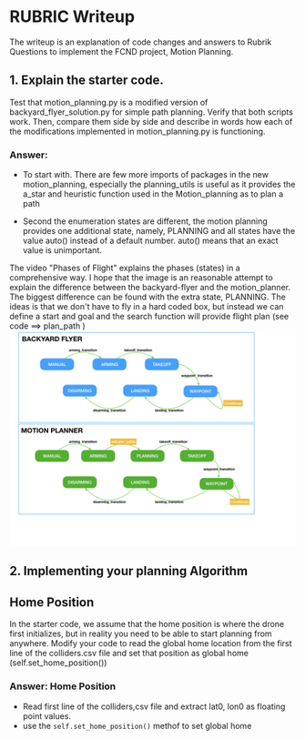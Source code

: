 # RUBRIC Writeup

The writeup is an explanation of code changes and answers to Rubrik Questions to implement the FCND project, Motion Planning. 

## 1. Explain the starter code.
Test that motion_planning.py is a modified version of backyard_flyer_solution.py for simple path planning. Verify that both scripts work. Then, compare them side by side and describe in words how each of the modifications implemented in motion_planning.py is functioning.

### Answer:     
- To start with. There are few more imports of packages in the new motion_planning, especially the planning_utils is useful as it provides the a_star and heuristic function used in the Motion_planning as to plan a path

- Second the enumeration states are different, the motion planning provides one additional state, namely, PLANNING and all states have the value auto() instead of a default number. auto() means that an exact value is unimportant. 

The video "Phases of Flight" explains the phases (states) in a comprehensive way. I hope that the image is an reasonable attempt to explain the difference between the backyard-flyer and the motion_planner. The biggest difference can be found with the extra state, PLANNING. The ideas is that we don't have to fly in a hard coded box, but instead we can define a start and goal and the search function will provide flight plan (see code ==>  plan_path ) 
![planning phases](./misc/states/states.png)

## 2. Implementing your planning Algorithm
## Home Position
In the starter code, we assume that the home position is where the drone first initializes, but in reality you need to be able to start planning from anywhere. Modify your code to read the global home location from the first line of the colliders.csv file and set that position as global home (self.set_home_position())

### Answer: Home Position
- Read first line of the colliders,csv file and extract lat0, lon0 as floating point values. 
- use the `self.set_home_position()` methof to set global home
